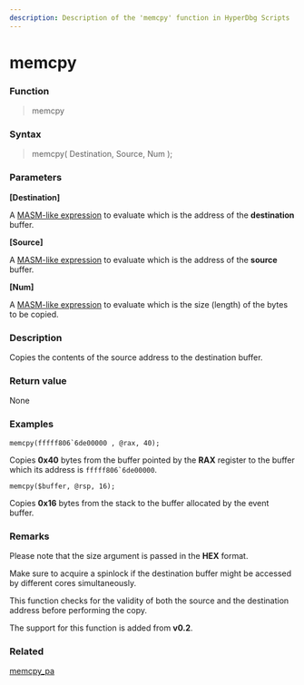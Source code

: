 ```yaml
---
description: Description of the 'memcpy' function in HyperDbg Scripts
---
```


# memcpy

### Function

> memcpy

### Syntax

> memcpy( Destination, Source, Num );

### Parameters

**\[Destination]**

A [MASM-like expression](https://docs.hyperdbg.org/commands/scripting-language/assumptions-and-evaluations) to evaluate which is the address of the **destination** buffer.

**\[Source]**

A [MASM-like expression](https://docs.hyperdbg.org/commands/scripting-language/assumptions-and-evaluations) to evaluate which is the address of the **source** buffer.

**\[Num]**

A [MASM-like expression](https://docs.hyperdbg.org/commands/scripting-language/assumptions-and-evaluations) to evaluate which is the size (length) of the bytes to be copied.

### Description

Copies the contents of the source address to the destination buffer.

### Return value

None

### Examples

``memcpy(fffff806`6de00000 , @rax, 40);``

Copies **0x40** bytes from the buffer pointed by the **RAX** register to the buffer which its address is ``fffff806`6de00000``.

`memcpy($buffer, @rsp, 16);`

Copies **0x16** bytes from the stack to the buffer allocated by the event buffer.

### Remarks

Please note that the size argument is passed in the **HEX** format.

Make sure to acquire a spinlock if the destination buffer might be accessed by different cores simultaneously.

This function checks for the validity of both the source and the destination address before performing the copy.&#x20;

The support for this function is added from **v0.2**.

### Related

[memcpy\_pa](https://docs.hyperdbg.org/commands/scripting-language/functions/memory/memcpy_pa)
